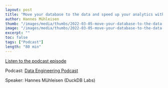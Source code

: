 ```yaml
---
layout: post
title: "Move your database to the data and speed up your analytics with DuckDB"
author: Hannes Mühleisen
thumb: "/images/media/thumbs/2022-03-05-move-your-database-to-the-data-and-speed-up-your-analytics-with-duckdb.png"
image: "/images/media/thumbs/2022-03-05-move-your-database-to-the-data-and-speed-up-your-analytics-with-duckdb.png"
excerpt: ""
toc: false
tags: ["Podcast"]
length: "80 min"
---
```


<a href="https://www.dataengineeringpodcast.com/episodepage/duckdb-in-process-olap-database-episode-270">Listen to the podcast episode</a>

Podcast: [Data Engineering Podcast](https://www.dataengineeringpodcast.com/)

Speaker: Hannes Mühleisen (DuckDB Labs)
